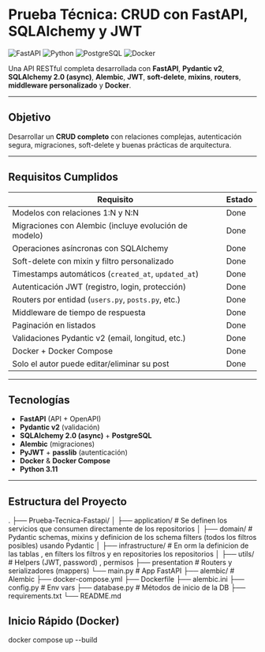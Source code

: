 # Prueba Técnica: CRUD con FastAPI, SQLAlchemy y JWT

![FastAPI](https://img.shields.io/badge/FastAPI-005571?style=for-the-badge&logo=fastapi)
![Python](https://img.shields.io/badge/python-3670A0?style=for-the-badge&logo=python&logoColor=ffdd54)
![PostgreSQL](https://img.shields.io/badge/PostgreSQL-316192?style=for-the-badge&logo=postgresql&logoColor=white)
![Docker](https://img.shields.io/badge/docker-%230db7ed.svg?style=for-the-badge&logo=docker&logoColor=white)

Una API RESTful completa desarrollada con **FastAPI**, **Pydantic v2**, **SQLAlchemy 2.0 (async)**, **Alembic**, **JWT**, **soft-delete**, **mixins**, **routers**, **middleware personalizado** y **Docker**.

---

## Objetivo

Desarrollar un **CRUD completo** con relaciones complejas, autenticación segura, migraciones, soft-delete y buenas prácticas de arquitectura.

---

## Requisitos Cumplidos

| Requisito | Estado |
|---------|--------|
| Modelos con relaciones 1:N y N:N | Done |
| Migraciones con Alembic (incluye evolución de modelo) | Done |
| Operaciones asíncronas con SQLAlchemy | Done |
| Soft-delete con mixin y filtro personalizado | Done |
| Timestamps automáticos (`created_at`, `updated_at`) | Done |
| Autenticación JWT (registro, login, protección) | Done |
| Routers por entidad (`users.py`, `posts.py`, etc.) | Done |
| Middleware de tiempo de respuesta | Done |
| Paginación en listados | Done |
| Validaciones Pydantic v2 (email, longitud, etc.) | Done |
| Docker + Docker Compose | Done |
| Solo el autor puede editar/eliminar su post | Done |

---

## Tecnologías

- **FastAPI** (API + OpenAPI)
- **Pydantic v2** (validación)
- **SQLAlchemy 2.0 (async)** + **PostgreSQL**
- **Alembic** (migraciones)
- **PyJWT** + **passlib** (autenticación)
- **Docker** & **Docker Compose**
- **Python 3.11**

---

## Estructura del Proyecto

.
├── Prueba-Tecnica-Fastapi/
│   ├── application/   # Se definen los servicios que consumen directamente de los repositorios
│   ├── domain/         # Pydantic schemas, mixins y definicion de los schema filters (todos los filtros posibles) usando Pydantic
│   ├── infrastructure/ # En orm la definicion de las tablas , en filters los filtros y en repositories los repositorios
│   ├── utils/          # Helpers (JWT, password) , permisos
    ├── presentation    # Routers y serializadores (mappers)
    └── main.py         # App FastAPI
    ├── alembic/         # Alembic
    ├── docker-compose.yml
    ├── Dockerfile
    ├── alembic.ini
    ├── config.py      # Env vars
    ├── database.py    # Métodos de inicio de la DB
    ├── requirements.txt
    └── README.md

## Inicio Rápido (Docker)

docker compose up --build
